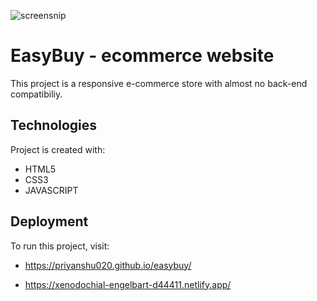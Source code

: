 ![screensnip](https://user-images.githubusercontent.com/74613776/105721363-7d56ef00-5f4a-11eb-87eb-d43eac9b7870.PNG)

# EasyBuy - ecommerce website

  This project is a responsive e-commerce store with almost no back-end compatibiliy.
  
## Technologies

  Project is created with:
  * HTML5
  * CSS3
  * JAVASCRIPT
  
## Deployment

  To run this project, visit: 
  
  * https://priyanshu020.github.io/easybuy/
  
  * https://xenodochial-engelbart-d44411.netlify.app/
